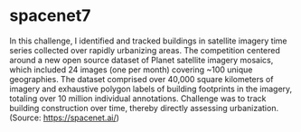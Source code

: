 # spacenet7
In this challenge, I identified and tracked buildings in satellite imagery time series collected over rapidly urbanizing areas. The competition centered around a new open source dataset of Planet satellite imagery mosaics, which included 24 images (one per month) covering ~100 unique geographies. The dataset comprised over 40,000 square kilometers of imagery and exhaustive polygon labels of building footprints in the imagery, totaling over 10 million individual annotations. Challenge  was to track building construction over time, thereby directly assessing urbanization.
(Source: https://spacenet.ai/)
